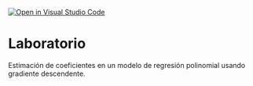 [![Open in Visual Studio Code](https://classroom.github.com/assets/open-in-vscode-718a45dd9cf7e7f842a935f5ebbe5719a5e09af4491e668f4dbf3b35d5cca122.svg)](https://classroom.github.com/online_ide?assignment_repo_id=12578778&assignment_repo_type=AssignmentRepo)
# Laboratorio

Estimación de coeficientes en un modelo de regresión polinomial usando gradiente descendente.
